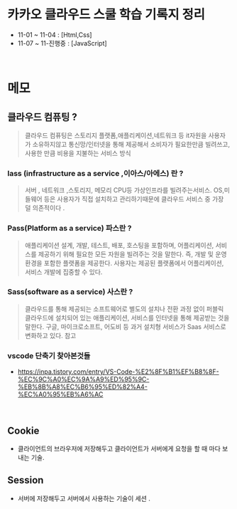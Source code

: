 # 카카오 클라우드 스쿨 학습 기록지 정리

- 11-01 ~ 11-04 : [Html,Css]
- 11-07 ~ 11-진행중 : [JavaScript]

<br/>





# 메모 


## 클라우드 컴퓨팅 ?
> 클라우드 컴퓨팅은 스토리지 플랫폼,애플리케이션,네트워크 등 it자원을 사용자가 소유하지않고 통신망/인터넷을 통해 제공해서 소비자가 필요한만큼 빌려쓰고, 사용한 만큼 비용을 지불하는 서비스 방식

### lass (infrastructure as a service ,이아스/아에스) 란 ?
> 서버 , 네트워크 ,스토리지, 메모리 CPU등 가상인프라를 빌려주는서비스. OS,미들웨어 등은 사용자가 직접 설치하고 관리하기때문에 클라우드 서비스 중 가장 덜 의존적이다 .

### Pass(Platform as a service) 파스란 ?
> 애플리케이션 설계, 개발, 테스트, 배포, 호스팅을 포함하며, 어플리케이션, 서비스를 제공하기 위해 필요한 모든 자원을 빌려주는 것을 말한다. 즉, 개발 및 운영 환경을 포함한 플랫폼을 제공한다. 사용자는 제공된 플랫폼에서 어플리케이션, 서비스 개발에 집중할 수 있다. 


### Sass(software as a service) 사스란 ?
> 클라우드를 통해 제공되는 소프트웨어로 별도의 설치나 전환 과정 없이 퍼블릭 클라우드에 설치되어 있는 애플리케이션, 서비스를 인터넷을 통해 제공받는 것을 말한다. 구글, 마이크로소프트, 어도비 등 과거 설치형 서비스가 Saas 서비스로 변화하고 있다. 참고


### vscode 단축기 찾아본것들 
- https://inpa.tistory.com/entry/VS-Code-%E2%8F%B1%EF%B8%8F-%EC%9C%A0%EC%9A%A9%ED%95%9C-%EB%8B%A8%EC%B6%95%ED%82%A4-%EC%A0%95%EB%A6%AC

<br/>



## Cookie 

- 클라이언트의 브라우저에 저장해두고 클라이언트가 서버에게 요청을 할 때 마다 보내는 기술.

## Session

- 서버에 저장해두고 서버에서 사용하는 기술이 세션 .